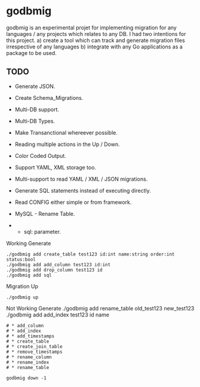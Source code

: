 godbmig
=======

godbmig is an experimental projet for implementing migration for any languages / any projects which relates to any DB. I had two intentions for this project. 
a) create a tool which can track and generate migration files irrespective of any languages
b) integrate with any Go applications as a package to be used.


TODO
----

* Generate JSON.
* Create Schema_Migrations.
* Multi-DB support.
* Multi-DB Types.
* Make Transanctional whereever possible.
* Reading multiple actions in the Up / Down.
* Color Coded Output.
* Support YAML, XML storage too.
* Multi-support to read YAML / XML / JSON migrations.
* Generate SQL statements instead of executing directly.

* Read CONFIG either simple or from framework.

* MySQL - Rename Table.
* - sql: parameter.

Working
Generate
```
./godbmig add create_table test123 id:int name:string order:int status:bool
./godbmig add add_column test123 id:int
./godbmig add drop_column test123 id
./godbmig add sql 
```
Migration Up
```
./godbmig up
```
Not Working
Generate
./godbmig add rename_table old_test123 new_test123
./godbmig add add_index test123 id name

    # * add_column
    # * add_index
    # * add_timestamps
    # * create_table
    # * create_join_table
    # * remove_timestamps
    # * rename_column
    # * rename_index
    # * rename_table
```
godbmig down -1
```
